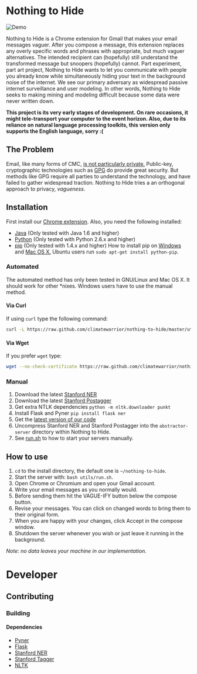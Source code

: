# Nothing to Hide
![Demo](https://raw.github.com/compsocial/nothing-to-hide/master/recorded.gif)

Nothing to Hide is a Chrome extension for Gmail  that makes your email messages vaguer. After you compose a message, this extension replaces any overly specific words and phrases with appropriate, but much vaguer alternatives. The intended recipient can (hopefully) still understand the transformed message but snoopers (hopefully) cannot. Part experiment, part art project, Nothing to Hide wants to let you communicate with people you already know while simultaneously hiding your text in the background noise of the internet. We see our primary adversary as widespread passive internet surveillance and user modeling.  In other words, Nothing to Hide seeks to making mining and modeling difficult because some data were never written down.

**This project is its very early stages of development. On rare occasions, it might tele-transport your computer to the event horizon. Also, due to its reliance on natural language processing toolkits, this version only supports the English language, sorry :(**

## The Problem
Email, like many forms of CMC, [is not particularly private.](https://en.wikipedia.org/wiki/Email_security#Privacy_concerns) Public-key, cryptographic technologies such as [GPG](https://en.wikipedia.org/wiki/GNU_Privacy_Guard) do provide great security. But methods like GPG require all parties to understand the technology, and have failed to gather widespread traction. Nothing to Hide tries a an orthogonal approach to privacy, *vagueness*.

## Installation

First install our [Chrome extension](https://chrome.google.com/webstore/detail/keiegjchmoggjbpgfjdjghbiicpjneoe). Also, you need the following installed:

-   [Java](http://openjdk.java.net/) (Only tested with Java 1.6 and higher)
-   [Python](http://python.org/) (Only tested with Python 2.6.x and higher)
-   [pip](https://pypi.python.org/pypi/pip/) (Only tested with 1.4.x and higher) How to install pip on
      [Windows](http://stackoverflow.com/questions/4750806/how-to-install-pip-on-windows) and [Mac OS X.](http://docs.python-guide.org/en/latest/starting/install/osx/) Ubuntu users run `sudo apt-get install python-pip`.

### Automated
The automated method has only been tested in GNU/Linux and Mac OS
X. It should work for other \*nixes. Windows users have to use the manual method.

####  Via Curl
If using `curl` type the following command:
```bash
curl -L https://raw.github.com/climatewarrior/nothing-to-hide/master/utils/installer.sh | bash
```
#### Via Wget
If you prefer `wget` type:
```bash
wget --no-check-certificate https://raw.github.com/climatewarrior/nothing-to-hide/master/utils/installer.sh -O - | bash
```

### Manual
1. Download the latest [Stanford NER](http://nlp.stanford.edu/software/CRF-NER.shtml)
2. Download the latest [Stanford Postagger](http://nlp.stanford.edu/software/tagger.shtml)
3. Get extra NTLK dependencies `python -m nltk.downloader punkt`
4. Install Flask and Pyner `pip install flask ner`
5. Get the [latest version of our code](https://github.com/climatewarrior/nothing-to-hide/archive/master.zip)
6. Uncompress Stanford NER and Stanford Postagger into the `abstractor-server` directory within Nothing to Hide.
7. See [run.sh](https://github.com/climatewarrior/nothing-to-hide/blob/master/utils/run.sh) to how to start your servers manually.

## How to use
1.  `cd` to the install directory, the default one is `~/nothing-to-hide`.
2.  Start the server with: `bash utils/run.sh`.
3.  Open Chrome or Chromium and open your Gmail account.
4.  Write your email messages as you normally would.
5.  Before sending them hit the VAGUE-IFY button below the compose button.
6.  Revise your messages. You can click on changed words to bring them to their original form.
7.  When you are happy with your changes, click Accept in the compose window.
8.  Shutdown the server whenever you wish or just leave it running in the background.

*Note: no data leaves your machine in our implementation.*

# Developer
## Contributing
### Building
####  Dependencies

-   [Pyner](https://github.com/dat/pyner)
-   [Flask](http://flask.pocoo.org/)
-   [Stanford NER](https://github.com/dat/stanford-ner)
-   [Stanford Tagger](http://nlp.stanford.edu/software/tagger.shtml)
-   [NLTK](https://pypi.python.org/pypi/nltk/2.0.1)

